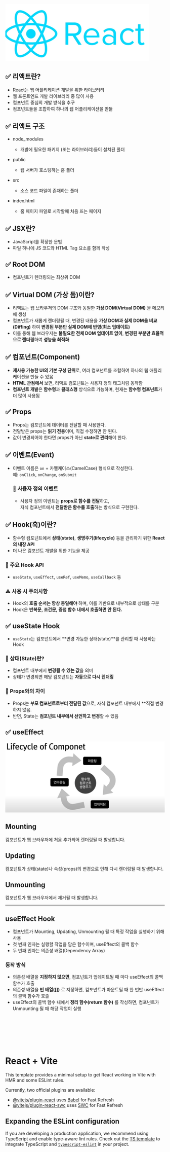 ![alt text](image.png)

## ✅ 리액트란?

-  React는 웹 어플리케이션 개발을 위한 라이브러리
-  웹 프론트엔드 개발 라이브러리 중 많이 사용
-  컴포넌트 중심의 개발 방식을 추구
-  컴포넌트들을 조합하여 하나의 웹 어플리케이션을 만듦

## ✅ 리액트 구조

-  node_modules

   -  개발에 필요한 패키지 (또는 라이브러리)들이 설치된 폴더

-  public

   -  웹 서버가 호스팅하는 홈 폴더

-  src

   -  소스 코드 파일이 존재하는 폴더

-  index.html

   -  홈 페이지 파일로 시작할때 처음 뜨는 페이지

## ✅ JSX란?

-  JavaScript를 확장한 문법
-  파일 하나에 JS 코드와 HTML Tag 요소를 함께 작성

## ✅ Root DOM

-  컴포넌트가 렌더링되는 최상위 DOM

## ✅ Virtual DOM (가상 돔)이란?

-  리액트는 웹 브라우저의 DOM 구조와 동일한 **가상 DOM(Virtual DOM)** 을 메모리에 생성
-  컴포넌트가 새롭게 렌더링될 때, 변경된 내용을 **가상 DOM과 실제 DOM을 비교(Diffing)** 하여 **변경된 부분만 실제 DOM에 반영(최소 업데이트)**
-  이를 통해 웹 브라우저는 **불필요한 전체 DOM 업데이트 없이**, **변경된 부분만 효율적으로 렌더링**하여 **성능을 최적화**

## ✅ 컴포넌트(Component)

-  **재사용 가능한 UI의 기본 구성 단위**로, 여러 컴포넌트를 조합하여 하나의 웹 애플리케이션을 만들 수 있음
-  **HTML 관점에서** 보면, 리액트 컴포넌트는 사용자 정의 태그처럼 동작함
-  **컴포넌트 개발**은 **함수형**과 **클래스형** 방식으로 가능하며, 현재는 **함수형 컴포넌트**가 더 많이 사용됨

## ✅ Props

-  Props는 컴포넌트에 데이터를 전달할 때 사용한다.
-  전달받은 props는 **읽기 전용**이며, 직접 수정하면 안 된다.
-  값이 변경되어야 한다면 props가 아닌 **state로 관리**해야 한다.

## ✅ 이벤트(Event)

-  이벤트 이름은 `on` + 카멜케이스(CamelCase) 형식으로 작성한다.  
   예: `onClick`, `onChange`, `onSubmit`

   ### 🧩 사용자 정의 이벤트

   -  사용자 정의 이벤트는 **props로 함수를 전달**하고,  
      자식 컴포넌트에서 **전달받은 함수를 호출**하는 방식으로 구현한다.

## ✅ Hook(훅)이란?

-  함수형 컴포넌트에서 **상태(state)**, **생명주기(lifecycle)** 등을 관리하기 위한 **React의 내장 API**
-  더 나은 컴포넌트 개발을 위한 기능을 제공

### 🔧 주요 Hook API

-  `useState`, `useEffect`, `useRef`, `useMemo`, `useCallback` 등

### ⚠️ 사용 시 주의사항

-  Hook의 **호출 순서는 항상 동일해야** 하며, 이를 기반으로 내부적으로 상태를 구분
-  Hook은 **반복문, 조건문, 중첩 함수 내에서 호출하면 안 된다.**

## ✅ useState Hook

-  `useState`는 컴포넌트에서 **변경 가능한 상태(state)**를 관리할 때 사용하는 Hook

### 🧩 상태(State)란?

-  컴포넌트 내부에서 **변경될 수 있는 값**을 의미
-  상태가 변경되면 해당 컴포넌트는 **자동으로 다시 렌더링**

### 🔄 Props와의 차이

-  Props는 **부모 컴포넌트로부터 전달된 값**으로, 자식 컴포넌트 내부에서 \*\*직접 변경하지 않음.
-  반면, State는 **컴포넌트 내부에서 선언하고 변경**할 수 있음

## ✅ useEffect

![alt text](image-2.png)

## Mounting

컴포넌트가 웹 브라우저에 처음 추가되어 렌더링될 때 발생합니다.

## Updating

컴포넌트가 상태(state)나 속성(props)의 변경으로 인해 다시 렌더링될 때 발생합니다.

## Unmounting

컴포넌트가 웹 브라우저에서 제거될 때 발생합니다.

---

## useEffect Hook

-  컴포넌트가 Mounting, Updating, Unmounting 될 때 특정 작업을 실행하기 위해 사용
-  첫 번째 인자는 실행할 작업을 담은 함수이며, useEffect의 콜백 함수
-  두 번째 인자는 의존성 배열(Dependency Array)

### 동작 방식

-  의존성 배열을 **지정하지 않으면**, 컴포넌트가 업데이트될 때 마다 useEffect의 콜백 함수가 호출
-  의존성 배열을 **빈 배열([])** 로 지정하면, 컴포넌트가 마운트될 때 한 번만 useEffect의 콜백 함수가 호출
-  useEffect의 콜백 함수 내에서 **정리 함수(return 함수)** 를 작성하면, 컴포넌트가 Unmounting 될 때 해당 작업이 실행

<br>
<br>
<br>
<br>
<br>

# React + Vite

This template provides a minimal setup to get React working in Vite with HMR and some ESLint rules.

Currently, two official plugins are available:

-  [@vitejs/plugin-react](https://github.com/vitejs/vite-plugin-react/blob/main/packages/plugin-react/README.md) uses [Babel](https://babeljs.io/) for Fast Refresh
-  [@vitejs/plugin-react-swc](https://github.com/vitejs/vite-plugin-react-swc) uses [SWC](https://swc.rs/) for Fast Refresh

## Expanding the ESLint configuration

If you are developing a production application, we recommend using TypeScript and enable type-aware lint rules. Check out the [TS template](https://github.com/vitejs/vite/tree/main/packages/create-vite/template-react-ts) to integrate TypeScript and [`typescript-eslint`](https://typescript-eslint.io) in your project.
